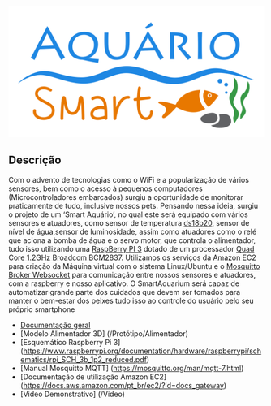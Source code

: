 <p align="center">
  <img src= "/Design/Logo/Logo.png"
  width="700" heigth="700"><br>
</p>


## Descrição

Com o advento de tecnologias como o WiFi e a popularização de vários sensores, bem como
o acesso à pequenos computadores (Microcontroladores embarcados) surgiu a
oportunidade de monitorar praticamente de tudo, inclusive nossos pets. Pensando nessa
ideia, surgiu o projeto de um ‘Smart Aquário’, no qual este será equipado
com vários sensores e atuadores, como sensor de temperatura [ds18b20](https://portal.vidadesilicio.com.br/sensor-de-temperatura-ds18b20/), sensor de nível de água,sensor de luminosidade,  assim como atuadores como o relé que aciona a bomba de água e o servo motor, que controla o alimentador, tudo isso utilizando uma [RaspBerry PI 3](https://www.raspberrypi.org/products/raspberry-pi-3-model-b/) dotado de um processador [Quad Core 1.2GHz Broadcom BCM2837](https://www.raspberrypi.org/documentation/hardware/raspberrypi/bcm2837/README.md). Utilizamos os serviços da [Amazon EC2](https://us-west-2.console.aws.amazon.com/ec2/home?region=us-west-2#Home:) para criação da Máquina virtual com o sistema Linux/Ubuntu e o [Mosquitto Broker Websocket](https://mosquitto.org/) para comunicação entre nossos sensores e atuadores, com a raspberry e nosso aplicativo. O SmartAquarium será capaz de automatizar grande parte dos cuidados que devem ser tomados para manter o bem-estar dos peixes tudo isso ao controle do usuário pelo seu próprio smartphone

- [Documentação geral](/Documentação)
- [Modelo Alimentador 3D] (/Protótipo/Alimentador)
- [Esquemático Raspberry Pi 3] (https://www.raspberrypi.org/documentation/hardware/raspberrypi/schematics/rpi_SCH_3b_1p2_reduced.pdf)
- [Manual Mosquitto MQTT] (https://mosquitto.org/man/mqtt-7.html)
- [Documentação de utilização Amazon EC2] (https://docs.aws.amazon.com/pt_br/ec2/?id=docs_gateway)
- [Video Demonstrativo] (/Video)

